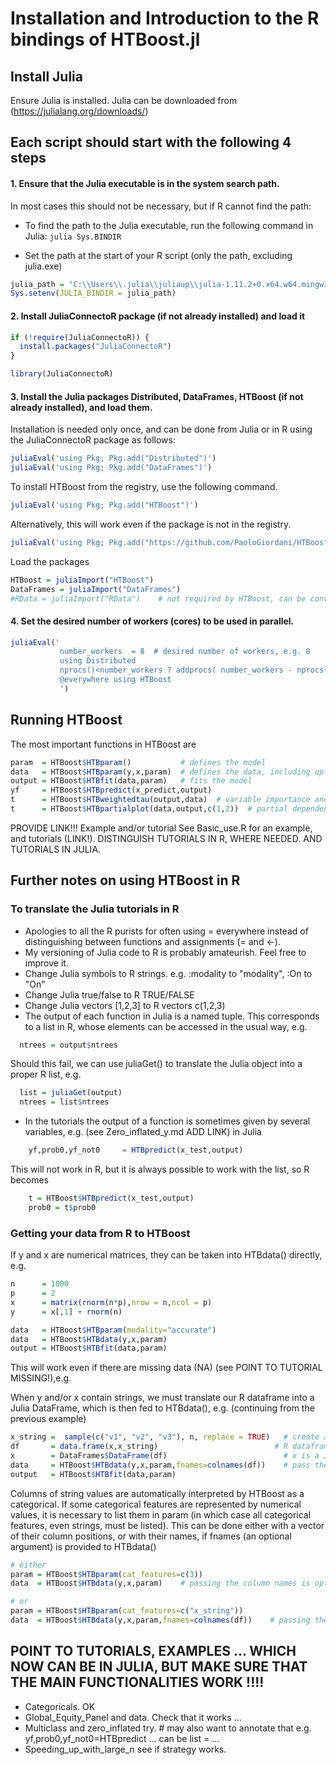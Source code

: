 
# Installation and Introduction to the R bindings of HTBoost.jl 

## Install Julia  

Ensure Julia is installed. 
Julia can be downloaded from (https://julialang.org/downloads/)

## Each script should start with the following 4 steps 
#### 1. Ensure that the Julia executable is in the system search path.

In most cases this should not be necessary, but if R cannot find the path:  

- To find the path to the Julia executable, run the following command in Julia:
  ```julia Sys.BINDIR ```

- Set the path at the start of your R script (only the path, excluding julia.exe)

```r
julia_path = "C:\\Users\\.julia\\juliaup\\julia-1.11.2+0.x64.w64.mingw32\\bin"  # replace with your path
Sys.setenv(JULIA_BINDIR = julia_path)
```

#### 2. Install JuliaConnectoR package (if not already installed) and load it

```r
if (!require(JuliaConnectoR)) {
  install.packages("JuliaConnectoR")
}

library(JuliaConnectoR)
```

#### 3. Install the Julia packages Distributed, DataFrames, HTBoost (if not already installed), and load them.

Installation is needed only once, and can be done from Julia or in R using the JuliaConnectoR package as follows:

```r
juliaEval('using Pkg; Pkg.add("Distributed")')
juliaEval('using Pkg; Pkg.add("DataFrames")')
```
To install HTBoost from the registry, use the following command.
```r
juliaEval('using Pkg; Pkg.add("HTBoost")')
```
Alternatively, this will work even if the package is not in the registry.
```r
juliaEval('using Pkg; Pkg.add("https://github.com/PaoloGiordani/HTBoost.jl")')
```


Load the packages 

```r
HTBoost = juliaImport("HTBoost")
DataFrames = juliaImport("DataFrames")   
#RData = juliaImport("RData")    # not required by HTBoost, can be convenient to work with R datasets in Julia
```

#### 4. Set the desired number of workers (cores) to be used in parallel.

```r
juliaEval('
           number_workers  = 8  # desired number of workers, e.g. 8
           using Distributed
           nprocs()<number_workers ? addprocs( number_workers - nprocs()  ) : addprocs(0)
           @everywhere using HTBoost
           ')
```


## Running HTBoost 

The most important functions in HTBoost are

```r
param  = HTBoost$HTBparam()           # defines the model     
data   = HTBoost$HTBparam(y,x,param)  # defines the data, including optional features such as names, weights, time
output = HTBoost$HTBfit(data,param)   # fits the model 
yf     = HTBoost$HTBpredict(x_predict,output)
t      = HTBoost$HTBweightedtau(output,data)  # variable importance and smoothness
t      = HTBoost$HTBpartialplot(data,output,c(1,2))  # partial dependence plots, here for the first two features  
```

PROVIDE LINK!!! Example and/or tutorial
See Basic_use.R for an example, and tutorials (LINK!). 
DISTINGUISH TUTORIALS IN R, WHERE NEEDED. AND TUTORIALS IN JULIA.

## Further notes on using HTBoost in R

### To translate the Julia tutorials in R 

- Apologies to all the R purists for often using = everywhere instead of distinguishing between functions and assignments (= and <-).
- My versioning of Julia code to R is probably amateurish. Feel free to improve it. 
- Change Julia symbols to R strings. e.g. :modality to "modality", :On to "On"
- Change Julia true/false to R TRUE/FALSE 
- Change Julia vectors [1,2,3] to R vectors c(1,2,3)
- The output of each function in Julia is a named tuple. This corresponds to a list in R, whose elements can be accessed in the usual way, e.g. 
```r 
  ntrees = output$ntrees  
```
  Should this fail, we can use juliaGet() to translate the Julia object into a proper R list, e.g.  
```r 
  list = juliaGet(output)
  ntrees = list$ntrees  
```
- In the tutorials the output of a function is sometimes given by several variables, e.g. (see Zero_inflated_y.md ADD LINK) in Julia 
```julia 
    yf,prob0,yf_not0     = HTBpredict(x_test,output)
```
This will not work in R, but it is always possible to work with the list, so R becomes
```r 
    t = HTBoost$HTBpredict(x_test,output)
    prob0 = t$prob0 
```    

### Getting your data from R to HTBoost

If y and x are numerical matrices, they can be taken into HTBdata() directly, e.g. 

```r
n      = 1000 
p      = 2  
x      = matrix(rnorm(n*p),nrow = n,ncol = p)
y      = x[,1] + rnorm(n)

data   = HTBoost$HTBparam(modality="accurate")  
data   = HTBoost$HTBdata(y,x,param)
output = HTBoost$HTBfit(data,param)
```

This will work even if there are missing data (NA) (see POINT TO TUTORIAL MISSING!),e.g.

When y and/or x contain strings, we must translate our R dataframe into a Julia DataFrame, which is then fed to HTBdata(), e.g. (continuing from the previous example)

```r
x_string =  sample(c("v1", "v2", "v3"), n, replace = TRUE)   # create a categorical with 3 values
df       = data.frame(x,x_string)                          # R dataframe 
x        = DataFrames$DataFrame(df)                          # x is a Julia dataframe
data     = HTBoost$HTBdata(y,x,param,fnames=colnames(df))    # pass the column names 
output   = HTBoost$HTBfit(data,param)                        

```

Columns of string values are automatically interpreted by HTBoost as a categorical. If some categorical features are represented by numerical values, it is necessary to list them in param (in which case all categorical features, even strings, must be listed). This can be done either with a vector of their column positions, or with their names, if fnames (an optional argument) is provided to HTBdata()
```r
# either 
param = HTBoost$HTBparam(cat_features=c(3))
data  = HTBoost$HTBdata(y,x,param)    # passing the column names is optional

# or
param = HTBoost$HTBparam(cat_features=c("x_string"))
data  = HTBoost$HTBdata(y,x,param,fnames=colnames(df))    # passing the column names is required

```


## POINT TO TUTORIALS, EXAMPLES ... WHICH NOW CAN BE IN JULIA, BUT MAKE SURE THAT THE MAIN FUNCTIONALITIES WORK !!!!  

- Categoricals. OK
- Global_Equity_Panel and data. Check that it works ...  
- Multiclass and zero_inflated try.  # may also want to annotate that e.g. yf,prob0,yf_not0=HTBpredict ... can be list = ...
- Speeding_up_with_large_n see if strategy works.  
  